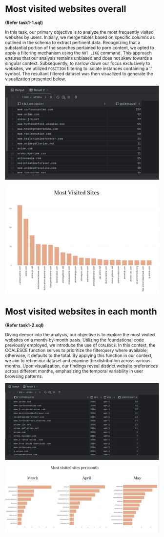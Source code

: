 
# Most visited websites overall

**(Refer task1-1.sql)**

In this task, our primary objective is to analyze the most frequently visited websites by users. Initially, we merge tables based on specific columns as outlined in the schema to extract pertinent data. Recognizing that a substantial portion of the searches pertained to porn content, we opted to apply a filtering mechanism using the `NOT LIKE` command. This approach ensures that our analysis remains unbiased and does not skew towards a singular context. Subsequently, to narrow down our focus exclusively to websites, we utilized `POSITION` filtering to isolate instances containing a '.' symbol. The resultant filtered dataset was then visualized to generate the visualization presented below.

![Websites](./images/1-2.png)

![PLOT](./images/11.png)

# Most visited websites in each month

**(Refer task1-2.sql)**

Diving deeper into the analysis, our objective is to explore the most visited websites on a month-by-month basis. Utilizing the foundational code previously employed, we introduce the use of `COALESCE`. In this context, the COALESCE function serves to prioritize the filterquery where available; otherwise, it defaults to the total. By applying this function in our context, we aim to refine our dataset and examine the distribution across various months. Upon visualization, our findings reveal distinct website preferences across different months, emphasizing the temporal variability in user browsing patterns.

![Websites](./images/1-3.png)

![PLOT](./images/14.png)